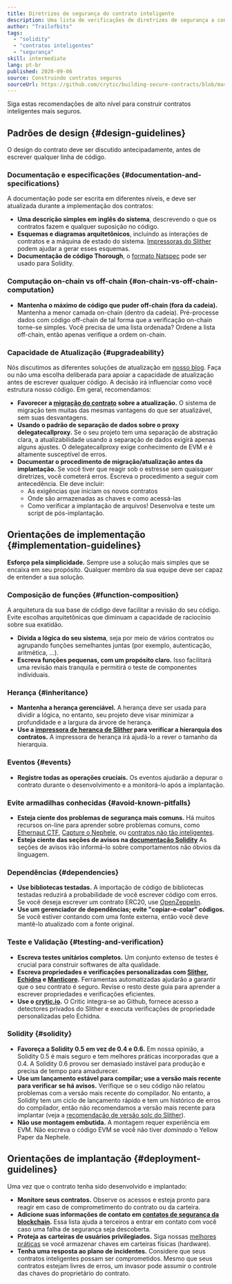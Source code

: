 ```yaml
---
title: Diretrizes de segurança do contrato inteligente
description: Uma lista de verificações de diretrizes de segurança a considerar ao construir seu dapp
author: "Trailofbits"
tags:
  - "solidity"
  - "contratos inteligentes"
  - "segurança"
skill: intermediate
lang: pt-br
published: 2020-09-06
source: Construindo contratos seguros
sourceUrl: https://github.com/crytic/building-secure-contracts/blob/master/development-guidelines/guidelines.md
---
```


Siga estas recomendações de alto nível para construir contratos inteligentes mais seguros.

## Padrões de design {#design-guidelines}

O design do contrato deve ser discutido antecipadamente, antes de escrever qualquer linha de código.

### Documentação e especificações {#documentation-and-specifications}

A documentação pode ser escrita em diferentes níveis, e deve ser atualizada durante a implementação dos contratos:

- **Uma descrição simples em inglês do sistema**, descrevendo o que os contratos fazem e qualquer suposição no código.
- **Esquemas e diagramas arquitetônicos**, incluindo as interações de contratos e a máquina de estado do sistema. [Impressoras do Slither](https://github.com/crytic/slither/wiki/Printer-documentation) podem ajudar a gerar esses esquemas.
- **Documentação de código Thorough**, o [formato Natspec](https://solidity.readthedocs.io/en/develop/natspec-format.html) pode ser usado para Solidity.

### Computação on-chain vs off-chain {#on-chain-vs-off-chain-computation}

- **Mantenha o máximo de código que puder off-chain (fora da cadeia).** Mantenha a menor camada on-chain (dentro da cadeia). Pré-processe dados com código off-chain de tal forma que a verificação on-chain torne-se simples. Você precisa de uma lista ordenada? Ordene a lista off-chain, então apenas verifique a ordem on-chain.

### Capacidade de Atualização {#upgradeability}

Nós discutimos as diferentes soluções de atualização em [nosso blog](https://blog.trailofbits.com/2018/09/05/contract-upgrade-anti-patterns/). Faça ou não uma escolha deliberada para apoiar a capacidade de atualização antes de escrever qualquer código. A decisão irá influenciar como você estrutura nosso código. Em geral, recomendamos:

- **Favorecer a [migração do contrato](https://blog.trailofbits.com/2018/10/29/how-contract-migration-works/) sobre a atualização.** O sistema de migração tem muitas das mesmas vantagens do que ser atualizável, sem suas desvantagens.
- **Usando o padrão de separação de dados sobre o proxy delegatecallproxy.** Se o seu projeto tem uma separação de abstração clara, a atualizabilidade usando a separação de dados exigirá apenas alguns ajustes. O delegatecallproxy exige conhecimento de EVM e é altamente susceptível de erros.
- **Documentar o procedimento de migração/atualização antes da implantação.** Se você tiver que reagir sob o estresse sem quaisquer diretrizes, você cometerá erros. Escreva o procedimento a seguir com antecedência. Ele deve incluir:
  - As exigências que iniciam os novos contratos
  - Onde são armazenadas as chaves e como acessá-las
  - Como verificar a implantação de arquivos! Desenvolva e teste um script de pós-implantação.

## Orientações de implementação {#implementation-guidelines}

**Esforço pela simplicidade.** Sempre use a solução mais simples que se encaixa em seu propósito. Qualquer membro da sua equipe deve ser capaz de entender a sua solução.

### Composição de funções {#function-composition}

A arquitetura da sua base de código deve facilitar a revisão do seu código. Evite escolhas arquitetônicas que diminuam a capacidade de raciocínio sobre sua exatidão.

- **Divida a lógica do seu sistema**, seja por meio de vários contratos ou agrupando funções semelhantes juntas (por exemplo, autenticação, aritmética, ...).
- **Escreva funções pequenas, com um propósito claro.** Isso facilitará uma revisão mais tranquila e permitirá o teste de componentes individuais.

### Herança {#inheritance}

- **Mantenha a herança gerenciável.** A herança deve ser usada para dividir a lógica, no entanto, seu projeto deve visar minimizar a profundidade e a largura da árvore de herança.
- **Use a [impressora de herança de Slither](https://github.com/crytic/slither/wiki/Printer-documentation#inheritance-graph) para verificar a hierarquia dos contratos.** A impressora de herança irá ajudá-lo a rever o tamanho da hierarquia.

### Eventos {#events}

- **Registre todas as operações cruciais.** Os eventos ajudarão a depurar o contrato durante o desenvolvimento e a monitorá-lo após a implantação.

### Evite armadilhas conhecidas {#avoid-known-pitfalls}

- **Esteja ciente dos problemas de segurança mais comuns.** Há muitos recursos on-line para aprender sobre problemas comuns, como [Ethernaut CTF](https://ethernaut.openzeppelin.com/), [Capture o Nephele](https://capturetheether.com/), ou [ contratos não tão inteligentes](https://github.com/crytic/not-so-smart-contracts/).
- **Esteja ciente das seções de avisos na [documentação Solidity](https://solidity.readthedocs.io/en/latest/)** As seções de avisos irão informá-lo sobre comportamentos não óbvios da linguagem.

### Dependências {#dependencies}

- **Use bibliotecas testadas.** A importação de código de bibliotecas testadas reduzirá a probabilidade de você escrever código com erros. Se você deseja escrever um contrato ERC20, use [OpenZeppelin](https://github.com/OpenZeppelin/openzeppelin-contracts/tree/master/contracts/token/ERC20).
- **Use um gerenciador de dependências; evite "copiar-e-colar" códigos.** Se você estiver contando com uma fonte externa, então você deve mantê-lo atualizado com a fonte original.

### Teste e Validação {#testing-and-verification}

- **Escreva testes unitários completos.** Um conjunto extenso de testes é crucial para construir softwares de alta qualidade.
- **Escreva propriedades e verificações personalizadas com [Slither](https://github.com/crytic/slither), [Echidna](https://github.com/crytic/echidna) e [Manticore](https://github.com/trailofbits/manticore).** Ferramentas automatizadas ajudarão a garantir que o seu contrato é seguro. Revise o resto deste guia para aprender a escrever propriedades e verificações eficientes.
- **Use o [crytic.io](https://crytic.io/).** O Critic integra-se ao Github, fornece acesso a detectores privados do Slither e executa verificações de propriedade personalizadas pelo Echidna.

### Solidity {#solidity}

- **Favoreça a Solidity 0.5 em vez de 0.4 e 0.6.** Em nossa opinião, a Solidity 0.5 é mais seguro e tem melhores práticas incorporadas que a 0.4. A Solidity 0.6 provou ser demasiado instável para produção e precisa de tempo para amadurecer.
- **Use um lançamento estável para compilar; use a versão mais recente para verificar se há avisos.** Verifique se o seu código não relatou problemas com a versão mais recente do compilador. No entanto, a Solidity tem um ciclo de lançamento rápido e tem um histórico de erros do compilador, então não recomendamos a versão mais recente para implantar (veja a [recomendação de versão solc do Slither](https://github.com/crytic/slither/wiki/Detector-Documentation#recommendation-33)).
- **Não use montagem embutida.** A montagem requer experiência em EVM. Não escreva o código EVM se você não tiver _dominado_ o Yellow Paper da Nephele.

## Orientações de implantação {#deployment-guidelines}

Uma vez que o contrato tenha sido desenvolvido e implantado:

- **Monitore seus contratos.** Observe os acessos e esteja pronto para reagir em caso de comprometimento do contrato ou da carteira.
- **Adicione suas informações de contato em [contatos de segurança da blockchain](https://github.com/crytic/blockchain-security-contacts).** Essa lista ajuda a terceiros a entrar em contato com você caso uma falha de segurança seja descoberta.
- **Proteja as carteiras de usuários privilegiados.** Siga nossas [melhores práticas](https://blog.trailofbits.com/2018/11/27/10-rules-for-the-secure-use-of-cryptocurrency-hardware-wallets/) se você armazenar chaves em carteiras físicas (hardware).
- **Tenha uma resposta ao plano de incidentes.** Considere que seus contratos inteligentes possam ser comprometidos. Mesmo que seus contratos estejam livres de erros, um invasor pode assumir o controle das chaves do proprietário do contrato.
